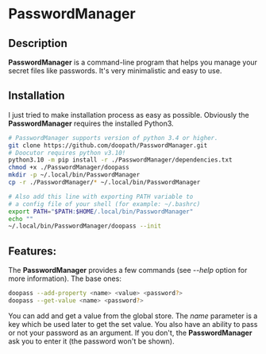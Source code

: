 # PasswordManager

## Description
**PasswordManager** is a command-line program that helps you manage your secret files like passwords.
It's very minimalistic and easy to use.

## Installation
I just tried to make installation process as easy as possible.
Obviously the **PasswordManager** requires the installed Python3.
```bash
# PasswordManager supports version of python 3.4 or higher.
git clone https://github.com/doopath/PasswordManager.git
# Doocutor requires python v3.10!
python3.10 -m pip install -r ./PasswordManager/dependencies.txt
chmod +x ./PasswordManager/doopass
mkdir -p ~/.local/bin/PasswordManager
cp -r ./PasswordManager/* ~/.local/bin/PasswordManager

# Also add this line with exporting PATH variable to
# a config file of your shell (for example: ~/.bashrc)
export PATH="$PATH:$HOME/.local/bin/PasswordManager"
echo ""
~/.local/bin/PasswordManager/doopass --init
```


## Features:
The **PasswordManager** provides a few commands (see *--help* option for more information).
The base ones:
```bash
doopass --add-property <name> <value> <password?>
doopass --get-value <name> <password?>
```

You can add and get a value from the global store. The *name* parameter is a key which be used later to get the set value. You also have an ability to pass or not your password as an argument. If you don't, the **PasswordManager** ask you to enter it (the password won't be shown).
